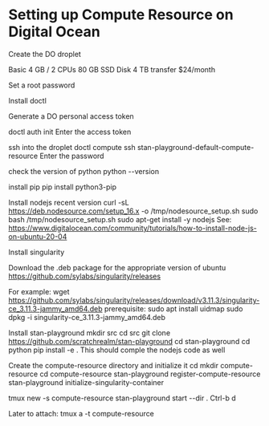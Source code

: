 # Setting up Compute Resource on Digital Ocean

Create the DO droplet

Basic
4 GB / 2 CPUs
80 GB SSD Disk
4 TB transfer
$24/month

Set a root password

Install doctl

Generate a DO personal access token

doctl auth init
Enter the access token

ssh into the droplet
doctl compute ssh stan-playground-default-compute-resource
Enter the password

check the version of python
python --version

install pip
pip install python3-pip

Install nodejs recent version
curl -sL https://deb.nodesource.com/setup_16.x -o /tmp/nodesource_setup.sh
sudo bash /tmp/nodesource_setup.sh
sudo apt-get install -y nodejs
See: https://www.digitalocean.com/community/tutorials/how-to-install-node-js-on-ubuntu-20-04

Install singularity

Download the .deb package for the appropriate version of ubuntu
https://github.com/sylabs/singularity/releases

For example:
wget https://github.com/sylabs/singularity/releases/download/v3.11.3/singularity-ce_3.11.3-jammy_amd64.deb
prerequisite: sudo apt install uidmap
sudo dpkg -i singularity-ce_3.11.3-jammy_amd64.deb

Install stan-playground
mkdir src
cd src
git clone https://github.com/scratchrealm/stan-playground
cd stan-playground
cd python
pip install -e .
This should comple the nodejs code as well

Create the compute-resource directory and initialize it
cd
mkdir compute-resource
cd compute-resource
stan-playground register-compute-resource
stan-playground initialize-singularity-container

tmux new -s compute-resource
stan-playground start --dir .
Ctrl-b d

Later to attach:
tmux a -t compute-resource
